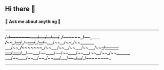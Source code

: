 ## Hi there 👋
#### 💬 Ask me about anything 💬

_________________________________________________________________________
/~~~~~~~~\_/~~~~~~~\____/~~\___/~~\__/~~\___/~~\____/~~~~~~\__/~~\_______
___/~~\____/~~\__/~~\__/~~~\___/~~\__/~~\__/~~~\___/~~\__/~~\_/~~\_______
___/~~\____/~~~~~~~\____/~~\___/~~\__/~~\___/~~\___/~~~~~~~~\_/~~\_______
___/~~\____/~~\__/~~\___/~~\____/~~\/~~\____/~~\___/~~\__/~~\_/~~\_______
___/~~\____/~~\__/~~\_/~~~~~~\___/~~~~\___/~~~~~~\_/~~\__/~~\_/~~~~~~~~\_
_________________________________________________________________________
